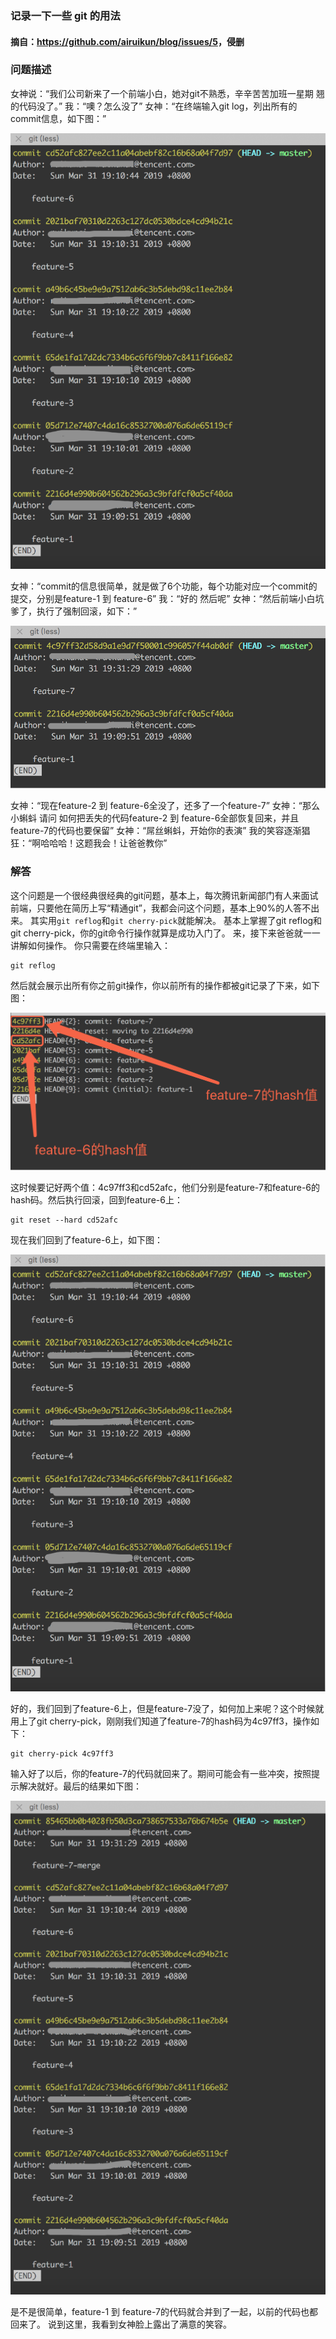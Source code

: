 ###  记录一下一些 git 的用法

#### 摘自：<https://github.com/airuikun/blog/issues/5>，侵删

### 问题描述

女神说：“我们公司新来了一个前端小白，她对git不熟悉，辛辛苦苦加班一星期 翘的代码没了。”
我：“噢？怎么没了”
女神：“在终端输入git log，列出所有的commit信息，如下图：”

![image-20190418120229964](https://github.com/CHIKITCHONG/learning_record/blob/master/git-record/README.assets/image-20190418120229964.png)

女神：“commit的信息很简单，就是做了6个功能，每个功能对应一个commit的提交，分别是feature-1 到 feature-6”
我：“好的 然后呢”
女神：“然后前端小白坑爹了，执行了强制回滚，如下：”

![image-20190418134308213](https://github.com/CHIKITCHONG/learning_record/blob/master/git-record/README.assets/image-20190418134308213.png)

女神：“现在feature-2 到 feature-6全没了，还多了一个feature-7”
女神：“那么小蝌蚪 请问 如何把丢失的代码feature-2 到 feature-6全部恢复回来，并且feature-7的代码也要保留”
女神：“屌丝蝌蚪，开始你的表演”
我的笑容逐渐猖狂：“啊哈哈哈！这题我会！让爸爸教你”

### 解答

这个问题是一个很经典很经典的git问题，基本上，每次腾讯新闻部门有人来面试前端，只要他在简历上写“精通git”，我都会问这个问题，基本上90%的人答不出来。
其实用`git reflog`和`git cherry-pick`就能解决。
基本上掌握了git reflog和git cherry-pick，你的git命令行操作就算是成功入门了。
来，接下来爸爸就一一讲解如何操作。
你只需要在终端里输入：

```
git reflog
```

然后就会展示出所有你之前git操作，你以前所有的操作都被git记录了下来，如下图：

![image-20190418134432354](https://github.com/CHIKITCHONG/learning_record/blob/master/git-record/README.assets/image-20190418134432354.png)

这时候要记好两个值：4c97ff3和cd52afc，他们分别是feature-7和feature-6的hash码。然后执行回滚，回到feature-6上：

```
git reset --hard cd52afc
```

现在我们回到了feature-6上，如下图：

![image-20190418134513453](https://github.com/CHIKITCHONG/learning_record/blob/master/git-record/README.assets/image-20190418134513453.png)

好的，我们回到了feature-6上，但是feature-7没了，如何加上来呢？这个时候就用上了git cherry-pick，刚刚我们知道了feature-7的hash码为4c97ff3，操作如下：

```
git cherry-pick 4c97ff3
```

输入好了以后，你的feature-7的代码就回来了。期间可能会有一些冲突，按照提示解决就好。最后的结果如下图：

![image-20190418134557350](https://github.com/CHIKITCHONG/learning_record/blob/master/git-record/README.assets/image-20190418134557350.png)

是不是很简单，feature-1 到 feature-7的代码就合并到了一起，以前的代码也都回来了。
说到这里，我看到女神脸上露出了满意的笑容。

